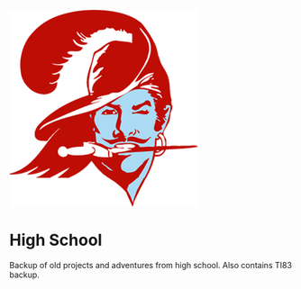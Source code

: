 ![EB](images/eb-logo.png?raw=true)

# High School
Backup of old projects and adventures from high school. Also contains TI83 backup.
